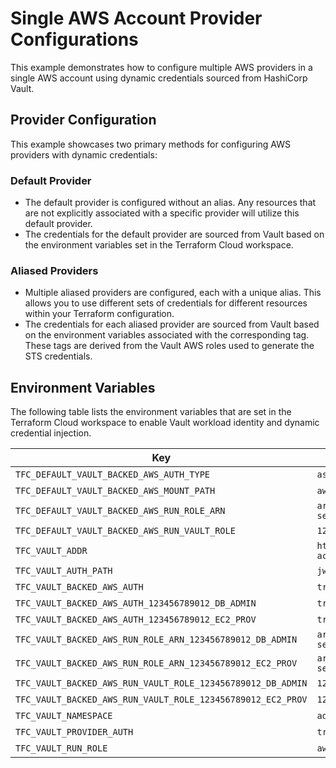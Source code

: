 # Single AWS Account Provider Configurations

This example demonstrates how to configure multiple AWS providers in a single AWS account using dynamic credentials sourced from HashiCorp Vault.

## Provider Configuration

This example showcases two primary methods for configuring AWS providers with dynamic credentials:

### Default Provider

* The default provider is configured without an alias. Any resources that are not explicitly associated with a specific provider will utilize this default provider.
* The credentials for the default provider are sourced from Vault based on the environment variables set in the Terraform Cloud workspace.

### Aliased Providers

* Multiple aliased providers are configured, each with a unique alias. This allows you to use different sets of credentials for different resources within your Terraform configuration.
* The credentials for each aliased provider are sourced from Vault based on the environment variables associated with the corresponding tag. These tags are derived from the Vault AWS roles used to generate the STS credentials.

## Environment Variables

The following table lists the environment variables that are set in the Terraform Cloud workspace to enable Vault workload identity and dynamic credential injection.

| Key | Value | Category |
|---|---|---|
| `TFC_DEFAULT_VAULT_BACKED_AWS_AUTH_TYPE` | `assumed_role` | env |
| `TFC_DEFAULT_VAULT_BACKED_AWS_MOUNT_PATH` | `aws-tfc` | env |
| `TFC_DEFAULT_VAULT_BACKED_AWS_RUN_ROLE_ARN` | `arn:aws:iam::123456789012:role/vault-service-role` | env |
| `TFC_DEFAULT_VAULT_BACKED_AWS_RUN_VAULT_ROLE` | `123456789012-s3-full-access` | env |
| `TFC_VAULT_ADDR` | `https://vault-demo-01-public-vault-acbc4bf5.d7b4d80f.z1...` | env |
| `TFC_VAULT_AUTH_PATH` | `jwt-tfc` | env |
| `TFC_VAULT_BACKED_AWS_AUTH` | `true` | env |
| `TFC_VAULT_BACKED_AWS_AUTH_123456789012_DB_ADMIN` | `true` | env |
| `TFC_VAULT_BACKED_AWS_AUTH_123456789012_EC2_PROV` | `true` | env |
| `TFC_VAULT_BACKED_AWS_RUN_ROLE_ARN_123456789012_DB_ADMIN` | `arn:aws:iam::123456789012:role/vault-service-role` | env |
| `TFC_VAULT_BACKED_AWS_RUN_ROLE_ARN_123456789012_EC2_PROV` | `arn:aws:iam::123456789012:role/vault-service-role` | env |
| `TFC_VAULT_BACKED_AWS_RUN_VAULT_ROLE_123456789012_DB_ADMIN` | `123456789012-dynamodb-admin` | env |
| `TFC_VAULT_BACKED_AWS_RUN_VAULT_ROLE_123456789012_EC2_PROV` | `123456789012-ec2-instance-provisioner` | env |
| `TFC_VAULT_NAMESPACE` | `admin` | env |
| `TFC_VAULT_PROVIDER_AUTH` | `true` | env |
| `TFC_VAULT_RUN_ROLE` | `aws-shinra-app-infra-dev-role` | env |
